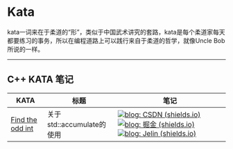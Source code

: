 # Kata

kata一词来在于柔道的“形”，类似于中国武术讲究的套路，kata是每个柔道家每天都要练习的事务，所以在编程道路上可以践行来自于柔道的哲学，就像Uncle Bob所说的一样。



---

## C++ KATA 笔记

| KATA                                                         | 标题                      | 笔记                                                         |
| ------------------------------------------------------------ | ------------------------- | ------------------------------------------------------------ |
| [Find the odd int](https://www.codewars.com/kata/54da5a58ea159efa38000836) | 关于std::accumulate的使用 | [![blog: CSDN (shields.io)](https://img.shields.io/badge/blog-CSDN-red)](https://blog.csdn.net/qq_37434641/article/details/128786222)[![blog: 掘金 (shields.io)](https://img.shields.io/badge/blog-%E6%8E%98%E9%87%91-blue)](https://juejin.cn/post/7193907387864973372)[![blog: Jelin (shields.io)](https://img.shields.io/badge/blog-Jelin-orange)](https://blog.skjsnb.com/post_23011901) |

